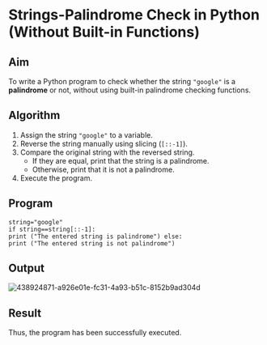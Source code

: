 # Strings-Palindrome Check in Python (Without Built-in Functions)

##  Aim
To write a Python program to check whether the string `"google"` is a **palindrome** or not, without using built-in palindrome checking functions.

##  Algorithm
1. Assign the string `"google"` to a variable.
2. Reverse the string manually using slicing (`[::-1]`).
3. Compare the original string with the reversed string.
   - If they are equal, print that the string is a palindrome.
   - Otherwise, print that it is not a palindrome.
4. Execute the program.

## Program
~~~
string="google" 
if string==string[::-1]: 
print ("The entered string is palindrome") else: 
print ("The entered string is not palindrome")
~~~

## Output
![438924871-a926e01e-fc31-4a93-b51c-8152b9ad304d](https://github.com/user-attachments/assets/0b0065b7-eca3-4422-8859-2a515785e0fb)

## Result
Thus, the program has been successfully executed.
